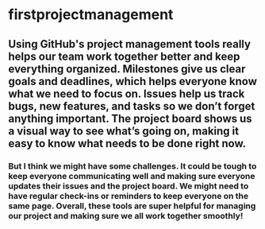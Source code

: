 # firstprojectmanagement
## Using GitHub's project management tools really helps our team work together better and keep everything organized. Milestones give us clear goals and deadlines, which helps everyone know what we need to focus on. Issues help us track bugs, new features, and tasks so we don’t forget anything important. The project board shows us a visual way to see what’s going on, making it easy to know what needs to be done right now.
### But I think we might have some challenges. It could be tough to keep everyone communicating well and making sure everyone updates their issues and the project board. We might need to have regular check-ins or reminders to keep everyone on the same page. Overall, these tools are super helpful for managing our project and making sure we all work together smoothly!
